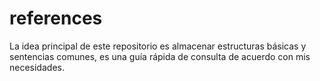 # references
La idea principal de este repositorio es almacenar estructuras básicas y sentencias comunes, es una guía rápida de consulta de acuerdo con mis necesidades.
